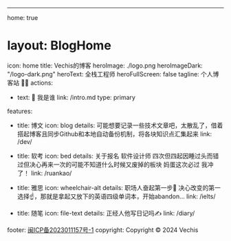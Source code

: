 ---
home: true
# layout: BlogHome
icon: home
title: Vechis的博客
heroImage: ./logo.png
heroImageDark: "/logo-dark.png"
heroText: 全栈工程师
heroFullScreen: false
tagline:  个人博客站 🧙‍♂️
actions:
  - text: 🍻 我是谁
    link: /intro.md
    type: primary

features:
  - title: 博文
    icon: blog
    details: 可能想要记录一些技术文章吧，太散乱了，借着搭起博客且同步Github和本地自动备份机制，将各块知识点汇集起来
    link: /dev/

  - title: 软考
    icon: bed
    details: 关于报名 软件设计师 四次但四起因睡过头而错过但决心再来一次的可能不知道什么时候又废掉的板块 妈蛋这次必过 我冲了！
    link: /ruankao/

  - title: 雅思
    icon: wheelchair-alt
    details: 职场人奋起第一步💪 决心改变的第一选择☝，那就是拿起又放下的英语四级单词本，开始abandon...
    link: /ielts/

  - title: 随笔
    icon: file-text
    details: 正经人他写日记吗✍
    link: /diary/

footer: <a href="https://beian.miit.gov.cn/">闽ICP备2023011157号-1</a>
copyright: Copyright © 2024 Vechis